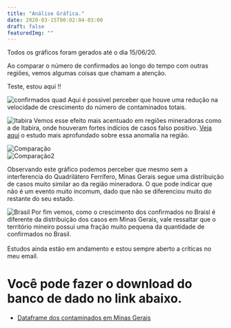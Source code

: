 ```yaml
---
title: "Análise Gráfica."
date: 2020-03-15T00:02:04-03:00
draft: false
featuredImg: ""
---
```

Todos os gráficos foram gerados até o dia 15/06/20.

Ao comparar o número de confirmados ao longo do tempo com outras regiões, vemos algumas coisas que chamam a atenção.<br>

Teste, estou aqui !!

![confirmados quad](/Quadri_atual.png)
Aqui é possivel perceber que houve uma redução na velocidade de crescimento do número de contaminados totais.<br>

![Itabira](/Itabira_grafico.png)
Vemos esse efeito mais acentuado em regiões mineradoras como a de Itabira, onde houveram fortes indícios de casos falso positivo. [Veja aqui](https://covid-ufop.netlify.app/analise_ita/) o estudo mais aprofundado sobre essa anomalia na região.<br>

![Comparação](/Comparacao_mg.png)<br>
![Comparação2](/Comparacao_2.png)

Observando este gráfico podemos perceber que mesmo sem a interferencia do Quadrilátero Ferrífero, Minas Gerais segue uma distribuição de casos muito similar ao da região mineradora. O que pode indicar que não é um evento muito incomum, dado que não se diferenciou muito do restante do seu estado.<br>


![Brasil](/Brasil.png)
Por fim vemos, como o crescimento dos confirmados no Braisl é diferente da distribuição dos casos em Minas Gerais, vale ressaltar que o território mineiro possui uma fração muito pequena da quantidade de confirmados no Brasil.<br><br>
Estudos ainda estão em andamento e estou sempre aberto a críticas no meu email.

# Você pode fazer o download do banco de dado no link abaixo.

* [Dataframe dos contaminados em Minas Gerais](http://coronavirus.saude.mg.gov.br/images/csv-microdados/csv_sitemas.csv)